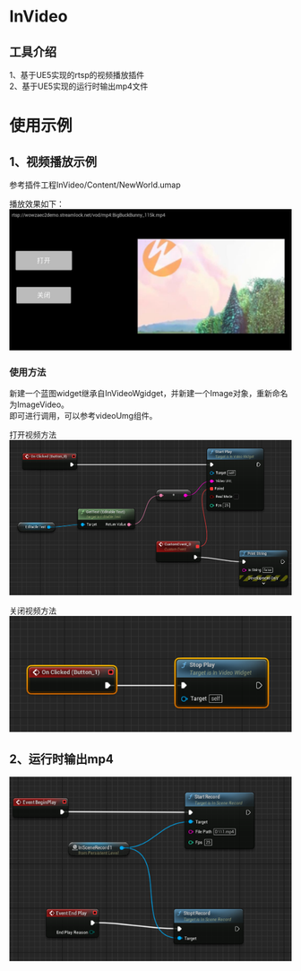 # InVideo
## 工具介绍
1、基于UE5实现的rtsp的视频播放插件  
2、基于UE5实现的运行时输出mp4文件

# 使用示例
## 1、视频播放示例
参考插件工程InVideo/Content/NewWorld.umap  

播放效果如下：  
![demo](./Images/demo.jpg) 


### 使用方法
新建一个蓝图widget继承自InVideoWgidget，并新建一个Image对象，重新命名为ImageVideo。  
即可进行调用，可以参考videoUmg组件。  

打开视频方法    
![startplay](./Images/startplay.jpg) 

关闭视频方法    
![stopplay](./Images/stopplay.jpg) 

## 2、运行时输出mp4
![outputmp4](./Images/outputmp4.jpg) 

